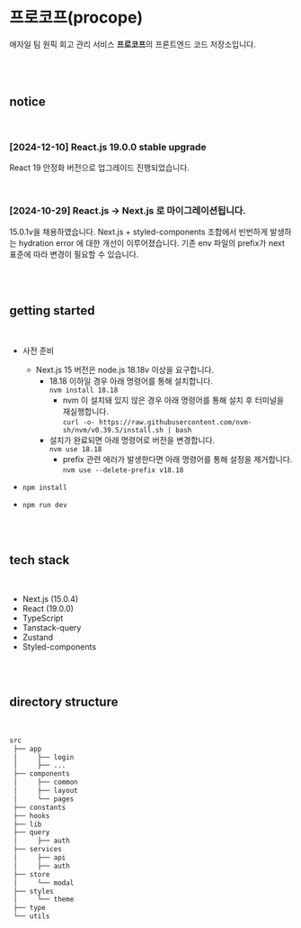 # 프로코프(procope)

애자일 팀 원픽 회고 관리 서비스 **프로코프**의 프론트엔드 코드 저장소입니다.
<br/>
<br/>
<br/>
<br/>

## notice

<br/>

### [2024-12-10] React.js 19.0.0 stable upgrade

React 19 안정화 버전으로 업그레이드 진행되었습니다.

<br/>

### [2024-10-29] React.js -> Next.js 로 마이그레이션됩니다.

15.0.1v을 채용하였습니다.
Next.js + styled-components 조합에서 빈번하게 발생하는 hydration error 에 대한 개선이 이루어졌습니다.
기존 env 파일의 prefix가 next 표준에 따라 변경이 필요할 수 있습니다.

<br/>
<br/>

## getting started

<br/>

- 사전 준비

  - Next.js 15 버전은 node.js 18.18v 이상을 요구합니다.
    - 18.18 이하일 경우 아래 명령어를 통해 설치합니다.<br/>`nvm install 18.18`
      - nvm 이 설치돼 있지 않은 경우 아래 명령어를 통해 설치 후 터미널을 재실행합니다.<br/>`curl -o- https://raw.githubusercontent.com/nvm-sh/nvm/v0.39.5/install.sh | bash`
    - 설치가 완료되면 아래 명령어로 버전을 변경합니다. <br/>`nvm use 18.18`
      - prefix 관련 에러가 발생한다면 아래 명령어를 통해 설정을 제거합니다.<br/>`nvm use --delete-prefix v18.18`

- `npm install`
- `npm run dev`

<br/>
<br/>

## tech stack

<br/>

- Next.js (15.0.4)
- React (19.0.0)
- TypeScript
- Tanstack-query
- Zustand
- Styled-components

<br/>
<br/>

## directory structure

<br/>

```css
src
 ├── app
 │     ├── login
 │     ├── ...
 ├── components
 │     ├── common
 │     ├── layout
 │     └── pages
 ├── constants
 ├── hooks
 ├── lib
 ├── query
 │     ├── auth
 ├── services
 │     ├── api
 │     ├── auth
 ├── store
 │     └── modal
 ├── styles
 │     └── theme
 ├── type
 └── utils
```
